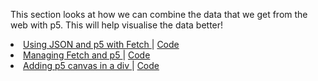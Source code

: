 This section looks at how we can combine the data that we get from the web with p5. This will help visualise the data better!
<li>
    <a href="http://mathuramg.com/IMA-Low-Res-Connections-Lab/Week_05%7CJSON_with_p5/5.5_JSON%20to%20p5%20with%20Fetch"
        target="_blank">
        Using JSON and p5 with Fetch
    </a>
    |
    <a href="https://github.com/MathuraMG/IMA-Low-Res-Connections-Lab/tree/master/Week_05%7CJSON_with_p5/5.5_JSON%20to%20p5%20with%20Fetch"
        target="_blank">
        Code
    </a>
</li>
<li>
    <a href="http://mathuramg.com/IMA-Low-Res-Connections-Lab/Week_05%7CJSON_with_p5/5.5_Managing%20Fetch%20and%20p5/index.html"
        target="_blank">
        Managing Fetch and p5
    </a>
    |
    <a href="https://github.com/MathuraMG/IMA-Low-Res-Connections-Lab/tree/master/Week_05%7CJSON_with_p5/5.5_Managing%20Fetch%20and%20p5"
        target="_blank">
        Code
    </a>
</li>
<li>
    <a href="http://mathuramg.com/IMA-Low-Res-Connections-Lab/Week_05%7CJSON_with_p5/p5%20Canvas%20in%20a%20Div/index.html"
        target="_blank">
        Adding p5 canvas in a div
    </a>
    |
    <a href="https://github.com/MathuraMG/IMA-Low-Res-Connections-Lab/tree/master/Week_05%7CJSON_with_p5/p5%20Canvas%20in%20a%20Div"
        target="_blank">
        Code
    </a>
</li>